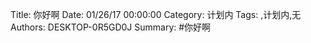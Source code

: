 Title: 你好啊
 Date: 01/26/17 00:00:00
 Category: 计划内
 Tags: ,计划内,无
 Authors: DESKTOP-0R5GD0J
 Summary: 
#你好啊


